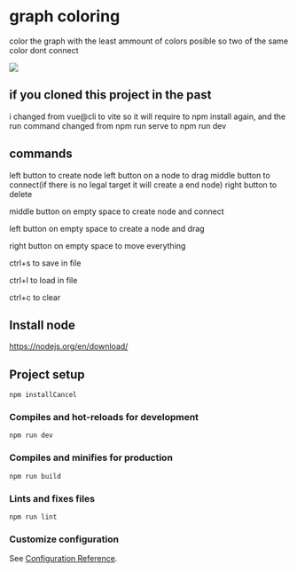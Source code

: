 # graph coloring

color the graph with the least ammount of colors posible so two of the same color dont connect

![](https://i.imgur.com/OkpcM09.png)


## if you cloned this project in the past
i changed from vue@cli to vite so it will require to npm install again, and the run command changed from npm run serve to npm run dev

## commands

left button to create node
left button on a node to drag
middle button to connect(if there is no legal target it will create a end node)
right button to delete

middle button on empty space to create node and connect

left button on empty space to create a node and drag

right button on empty space to move everything

ctrl+s to save in file 

ctrl+l to load in file

ctrl+c to clear

## Install node
https://nodejs.org/en/download/

## Project setup
```
npm installCancel
```

### Compiles and hot-reloads for development
```
npm run dev
```

### Compiles and minifies for production
```
npm run build
```

### Lints and fixes files
```
npm run lint
```

### Customize configuration
See [Configuration Reference](https://cli.vuejs.org/config/).
